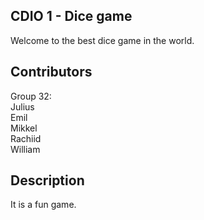 ## CDIO 1 - Dice game

Welcome to the best dice game in the world.

## Contributors

Group 32: <br />
Julius <br />
Emil <br />
Mikkel <br />
Rachiid <br />
William <br />
## Description

It is a fun game.
